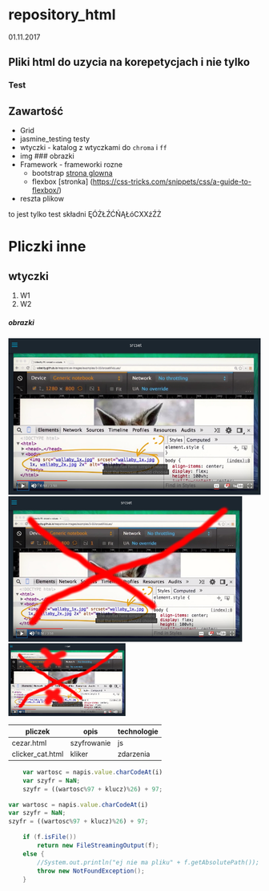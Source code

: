 # repository_html
01.11.2017

Pliki html do uzycia na korepetycjach i nie tylko
-------------------------

### Test

Zawartość
---

-   Grid
-   jasmine_testing
    testy
-   wtyczki - katalog z wtyczkami do `chroma` i `ff`
-   img ### obrazki
-   Framework - frameworki rozne
    - bootstrap [strona glowna]( http://getbootstrap.com/ "przejdź do strony bootstrapa")
    - flexbox [stronka] (https://css-tricks.com/snippets/css/a-guide-to-flexbox/)
-   reszta plikow

to jest tylko test
składni
ĘÓŻŁŹĆŃĄŁóCXXźŹŻ

Pliczki inne
===


wtyczki
-------------------------------------------

1. W1
2. W2

##### obrazki

![srcsetbig](./img/srcset_big.png)
![srcsetsmall](img/srcset_small.png)
![srcsetxsmall](./img/srcset_xsmall.png "nie wiem czym się różni")


| pliczek     | opis    | technologie |
| --------|---------|-------|
| cezar.html  | szyfrowanie   | js    |
| clicker_cat.html | kliker | zdarzenia  |


```javascript
    var wartosc = napis.value.charCodeAt(i)
    var szyfr = NaN;
    szyfr = ((wartosc%97 + klucz)%26) + 97;
```

```javascript
var wartosc = napis.value.charCodeAt(i)
var szyfr = NaN;
szyfr = ((wartosc%97 + klucz)%26) + 97;
```

```java
	if (f.isFile())
		return new FileStreamingOutput(f);
	else {
		//System.out.println("ej nie ma pliku" + f.getAbsolutePath());
		throw new NotFoundException();
	}
```
